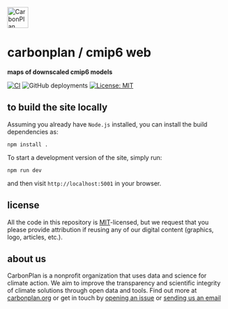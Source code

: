 <p align="left" >
<a href='https://carbonplan.org'>
<picture>
  <source media="(prefers-color-scheme: dark)" srcset="https://carbonplan-assets.s3.amazonaws.com/monogram/light-small.png">
  <img alt="CarbonPlan monogram." height="48" src="https://carbonplan-assets.s3.amazonaws.com/monogram/dark-small.png">
</picture>
</a>
</p>

# carbonplan / cmip6 web

**maps of downscaled cmip6 models**

[![CI](https://github.com/carbonplan/cmip6-web/actions/workflows/main.yml/badge.svg)](https://github.com/carbonplan/cmip6-web/actions/workflows/main.yml)
![GitHub deployments](https://img.shields.io/github/deployments/carbonplan/cmip6-web/production?label=vercel)
[![License: MIT](https://img.shields.io/badge/License-MIT-blue.svg)](https://opensource.org/licenses/MIT)

## to build the site locally

Assuming you already have `Node.js` installed, you can install the build dependencies as:

```shell
npm install .
```

To start a development version of the site, simply run:

```shell
npm run dev
```

and then visit `http://localhost:5001` in your browser.

## license

All the code in this repository is [MIT](https://choosealicense.com/licenses/mit/)-licensed, but we request that you please provide attribution if reusing any of our digital content (graphics, logo, articles, etc.).

## about us

CarbonPlan is a nonprofit organization that uses data and science for climate action. We aim to improve the transparency and scientific integrity of climate solutions through open data and tools. Find out more at [carbonplan.org](https://carbonplan.org/) or get in touch by [opening an issue](https://github.com/carbonplan/{repo-name}/issues/new) or [sending us an email](mailto:hello@carbonplan.org)
